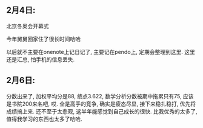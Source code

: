 ## 2月4日:

北京冬奥会开幕式

今年舅舅回家住了很长时间哈哈

以后就不主要在onenote上记日记了, 主要记在pendo上, 定期会整理到这里. 这里还是汇总, 怕手机的信息丢失.

## 2月6日:

分数出来了, 加权平均分是88, 绩点3.622, 数学分析分数被期中拖累只有75, 应该是书院200来名吧, 哎. 
全是高手的竞争, 确实是疲态尽显, 接下来稳扎稳打, 优先将成绩搞上来.
还不至于太悲观, 这半年能感觉到自己成长的很快.
比我优秀的太多了, 值得我学习的东西也太多了哈哈.